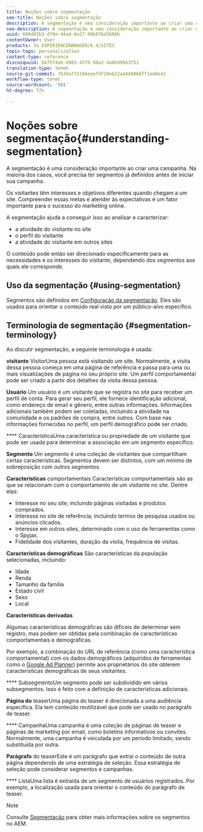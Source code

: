 ```yaml
---
title: Noções sobre segmentação
seo-title: Noções sobre segmentação
description: A segmentação é uma consideração importante ao criar uma campanha. Na maioria dos casos, você precisa ter segmentos já definidos antes de iniciar sua campanha.
seo-description: A segmentação é uma consideração importante ao criar uma campanha. Na maioria dos casos, você precisa ter segmentos já definidos antes de iniciar sua campanha.
uuid: 609d83b3-df0e-44ad-8e27-90b676d2666b
contentOwner: User
products: SG_EXPERIENCEMANAGER/6.4/SITES
topic-tags: personalization
content-type: reference
discoiquuid: bb75f4ab-d983-45f6-98a3-da8bd9b63751
translation-type: tm+mt
source-git-commit: 7b39a715166eeefdf20eb22a4449068ff1ed0e42
workflow-type: tm+mt
source-wordcount: '591'
ht-degree: 72%

---
```



# Noções sobre segmentação{#understanding-segmentation}

A segmentação é uma consideração importante ao criar uma campanha. Na maioria dos casos, você precisa ter segmentos já definidos antes de iniciar sua campanha.

Os visitantes têm interesses e objetivos diferentes quando chegam a um site. Compreender essas metas e atender às expectativas é um fator importante para o sucesso do marketing online.

A segmentação ajuda a conseguir isso ao analisar e caracterizar:

* a atividade do visitante no site
* o perfil do visitante
* a atividade do visitante em outros sites

O conteúdo pode então ser direcionado especificamente para as necessidades e os interesses do visitante, dependendo dos segmentos aos quais ele corresponde.

## Uso da segmentação {#using-segmentation}

Segmentos são definidos em [Configuração da segmentação](/help/sites-administering/campaign-segmentation.md). Eles são usados para orientar o conteúdo real visto por um público-alvo específico.

## Terminologia de segmentação  {#segmentation-terminology}

Ao discutir segmentação, a seguinte terminologia é usada:

**visitante** VisitorUma pessoa está visitando um site. Normalmente, a visita dessa pessoa começa em uma página de referência e passa para uma ou mais visualizações de página no seu próprio site. Um perfil comportamental pode ser criado a partir dos detalhes da visita dessa pessoa.

**Usuário** Um usuário é um visitante que se registra no site para receber um perfil de conta. Para gerar seu perfil, ele fornece identificação adicional, como endereço de email e gênero, entre outras informações. Informações adicionais também podem ser coletadas, incluindo a atividade na comunidade e os padrões de compra, entre outros. Com base nas informações fornecidas no perfil, um perfil demográfico pode ser criado.

**** CaracterísticaUma característica ou propriedade de um visitante que pode ser usada para determinar a associação em um segmento específico.

**Segmento** Um segmento é uma coleção de visitantes que compartilham certas características. Segmentos devem ser distintos, com um mínimo de sobreposição com outros segmentos.

**Características** comportamentais Características comportamentais são as que se relacionam com o comportamento de um visitante no site. Dentre elas:

* Interesse no seu site; incluindo páginas visitadas e produtos comprados.
* Interesse no site de referência; incluindo termos de pesquisa usados ou anúncios clicados.
* Interesse em outros sites, determinado com o uso de ferramentas como o Spyjax.
* Fidelidade dos visitantes, duração da visita, frequência de visitas.

**Características demográficas** São características da população selecionadas, incluindo:

* Idade
* Renda
* Tamanho da família
* Estado civil
* Sexo
* Local

**Características derivadas**

Algumas características demográficas são difíceis de determinar sem registro, mas podem ser obtidas pela combinação de características comportamentais e demográficas.

Por exemplo, a combinação do URL de referência (como uma característica comportamental) com os dados demográficos (adquiridos de ferramentas como o [Google Ad Planner](https://www.google.com/adplanner/)) permite aos proprietários do site obterem características demográficas de seus visitantes.

**** SubsegmentoUm segmento pode ser subdividido em vários subsegmentos. Isso é feito com a definição de características adicionais.

**Página do** teaserUma página do teaser é direcionada a uma audiência específica. Ela tem conteúdo reutilizável que pode ser usado no parágrafo de teaser.

**** CampanhaUma campanha é uma coleção de páginas de teaser e páginas de marketing por email, como boletins informativos ou convites. Normalmente, uma campanha é veiculada por um período limitado, sendo substituída por outra.

**Parágrafo** do teaserEste é um parágrafo que extrai o conteúdo de outra página dependendo de uma estratégia de seleção. Essa estratégia de seleção pode considerar segmentos e campanhas.

**** ListaUma lista é extraída de um segmento de usuários registrados. Por exemplo, a localização usada para orientar o conteúdo do parágrafo de teaser.

>[!NOTE]
>
>Consulte [Segmentação](/help/sites-administering/campaign-segmentation.md) para obter mais informações sobre os segmentos no AEM.

